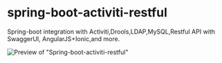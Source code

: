 # spring-boot-activiti-restful
Spring-boot integration with Activiti,Drools,LDAP,MySQL,Restful API with SwaggerUI, AngularJS+Ionic,and more.

![Preview of "Spring-boot-activiti-restful"](https://github.com/yangboz/spring-boot-activiti-restful/blob/master/documents/SA_iTradeChatbot.jpg)
